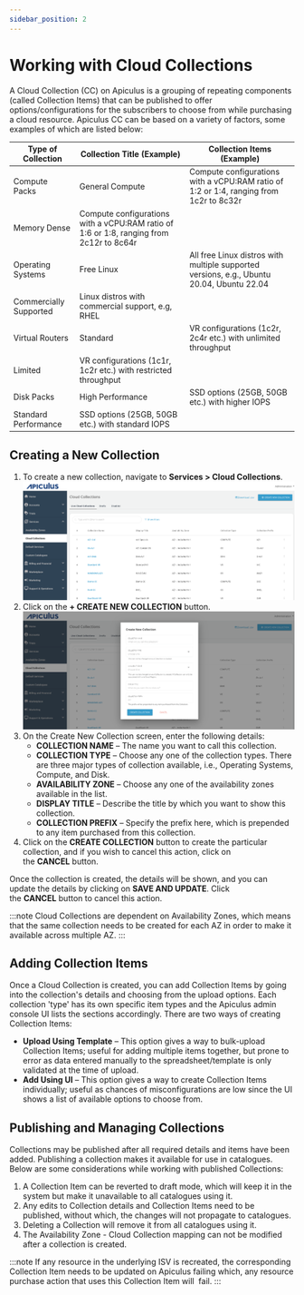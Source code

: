 ```yaml
---
sidebar_position: 2
---
```

# Working with Cloud Collections

A Cloud Collection (CC) on Apiculus is a grouping of repeating components (called Collection Items) that can be published to offer options/configurations for the subscribers to choose from while purchasing a cloud resource. Apiculus CC can be based on a variety of factors, some examples of which are listed below:

|Type of Collection|Collection Title (Example)|Collection Items (Example)|
|---|---|---|
|Compute Packs|General Compute|Compute configurations with a vCPU:RAM ratio of 1:2 or 1:4, ranging from 1c2r to 8c32r|
|Memory Dense|Compute configurations with a vCPU:RAM ratio of 1:6 or 1:8, ranging from 2c12r to 8c64r|
|Operating Systems|Free Linux|All free Linux distros with multiple supported versions, e.g., Ubuntu 20.04, Ubuntu 22.04|
|Commercially Supported|Linux distros with commercial support, e.g, RHEL|
|Virtual Routers|Standard|VR configurations (1c2r, 2c4r etc.) with unlimited throughput|
|Limited|VR configurations (1c1r, 1c2r etc.) with restricted throughput|
|Disk Packs|High Performance|SSD options (25GB, 50GB etc.) with higher IOPS|
|Standard Performance|SSD options (25GB, 50GB etc.) with standard IOPS|

## Creating a New Collection

1. To create a new collection, navigate to **Services > Cloud Collections**.![Cloud Connection](img/CC1.png)
2. Click on the **+ CREATE NEW COLLECTION** button.![Cloud Connection](img/CC2.png)
3. On the Create New Collection screen, enter the following details:
	- **COLLECTION NAME** – The name you want to call this collection.
	- **COLLECTION TYPE** – Choose any one of the collection types. There are three major types of collection available, i.e., Operating Systems, Compute, and Disk.
	- **AVAILABILITY ZONE** – Choose any one of the availability zones available in the list.
	- **DISPLAY TITLE** – Describe the title by which you want to show this collection.
	- **COLLECTION PREFIX** – Specify the prefix here, which is prepended to any item purchased from this collection.
1. Click on the **CREATE COLLECTION** button to create the particular collection, and if you wish to cancel this action, click on the **CANCEL** button.

Once the collection is created, the details will be shown, and you can update the details by clicking on **SAVE AND UPDATE**. Click the **CANCEL** button to cancel this action.

:::note
Cloud Collections are dependent on Availability Zones, which means that the same collection needs to be created for each AZ in order to make it available across multiple AZ.
:::

## Adding Collection Items

Once a Cloud Collection is created, you can add Collection Items by going into the collection's details and choosing from the upload options. Each collection 'type' has its own specific item types and the Apiculus admin console UI lists the sections accordingly. There are two ways of creating Collection Items:
- **Upload Using Template** – This option gives a way to bulk-upload Collection Items; useful for adding multiple items together, but prone to error as data entered manually to the spreadsheet/template is only validated at the time of upload.
- **Add Using UI** – This option gives a way to create Collection Items individually; useful as chances of misconfigurations are low since the UI shows a list of available options to choose from.
## Publishing and Managing Collections

Collections may be published after all required details and items have been added. Publishing a collection makes it available for use in catalogues. Below are some considerations while working with published Collections:

1. A Collection Item can be reverted to draft mode, which will keep it in the system but make it unavailable to all catalogues using it.
2. Any edits to Collection details and Collection Items need to be published, without which, the changes will not propagate to catalogues.
3. Deleting a Collection will remove it from all catalogues using it.
4. The Availability Zone - Cloud Collection mapping can not be modified after a collection is created.

:::note
If any resource in the underlying ISV is recreated, the corresponding Collection Item needs to be updated on Apiculus failing which, any resource purchase action that uses this Collection Item will  fail.
:::
